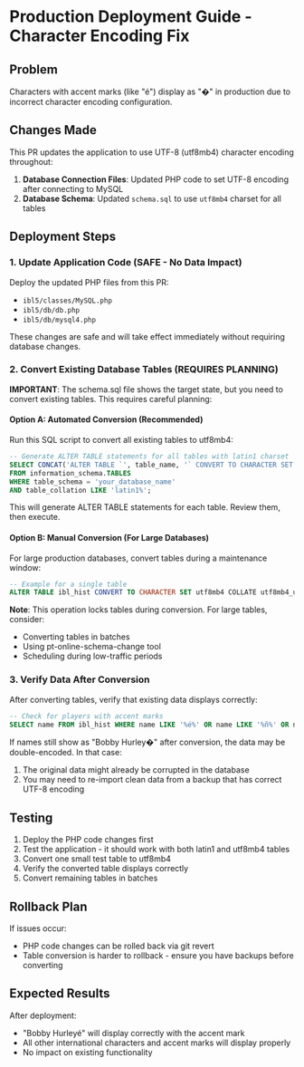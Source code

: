 # Production Deployment Guide - Character Encoding Fix

## Problem
Characters with accent marks (like "é") display as "�" in production due to incorrect character encoding configuration.

## Changes Made
This PR updates the application to use UTF-8 (utf8mb4) character encoding throughout:

1. **Database Connection Files**: Updated PHP code to set UTF-8 encoding after connecting to MySQL
2. **Database Schema**: Updated `schema.sql` to use `utf8mb4` charset for all tables

## Deployment Steps

### 1. Update Application Code (SAFE - No Data Impact)
Deploy the updated PHP files from this PR:
- `ibl5/classes/MySQL.php`
- `ibl5/db/db.php`
- `ibl5/db/mysql4.php`

These changes are safe and will take effect immediately without requiring database changes.

### 2. Convert Existing Database Tables (REQUIRES PLANNING)

**IMPORTANT**: The schema.sql file shows the target state, but you need to convert existing tables. This requires careful planning:

#### Option A: Automated Conversion (Recommended)
Run this SQL script to convert all existing tables to utf8mb4:

```sql
-- Generate ALTER TABLE statements for all tables with latin1 charset
SELECT CONCAT('ALTER TABLE `', table_name, '` CONVERT TO CHARACTER SET utf8mb4 COLLATE utf8mb4_unicode_ci;')
FROM information_schema.TABLES
WHERE table_schema = 'your_database_name'
AND table_collation LIKE 'latin1%';
```

This will generate ALTER TABLE statements for each table. Review them, then execute.

#### Option B: Manual Conversion (For Large Databases)
For large production databases, convert tables during a maintenance window:

```sql
-- Example for a single table
ALTER TABLE ibl_hist CONVERT TO CHARACTER SET utf8mb4 COLLATE utf8mb4_unicode_ci;
```

**Note**: This operation locks tables during conversion. For large tables, consider:
- Converting tables in batches
- Using pt-online-schema-change tool
- Scheduling during low-traffic periods

### 3. Verify Data After Conversion

After converting tables, verify that existing data displays correctly:

```sql
-- Check for players with accent marks
SELECT name FROM ibl_hist WHERE name LIKE '%é%' OR name LIKE '%ñ%' OR name LIKE '%ü%';
```

If names still show as "Bobby Hurley�" after conversion, the data may be double-encoded. In that case:
1. The original data might already be corrupted in the database
2. You may need to re-import clean data from a backup that has correct UTF-8 encoding

## Testing

1. Deploy the PHP code changes first
2. Test the application - it should work with both latin1 and utf8mb4 tables
3. Convert one small test table to utf8mb4
4. Verify the converted table displays correctly
5. Convert remaining tables in batches

## Rollback Plan

If issues occur:
- PHP code changes can be rolled back via git revert
- Table conversion is harder to rollback - ensure you have backups before converting

## Expected Results

After deployment:
- "Bobby Hurleyé" will display correctly with the accent mark
- All other international characters and accent marks will display properly
- No impact on existing functionality
